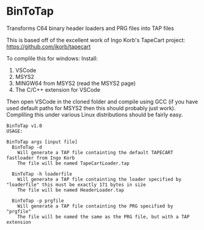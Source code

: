 # BinToTap
Transforms C64 binary header loaders and PRG files into TAP files

This is based off of the excellent work of Ingo Korb's TapeCart project: https://github.com/ikorb/tapecart

To complile this for windows:
Install:
1. VSCode
2. MSYS2
3. MINGW64 from MSYS2 (read the MSYS2 page)
4. The C/C++ extension for VSCode

Then open VSCode in the cloned folder and compile using GCC (if you have used default paths for MSYS2 then this should probably just work).
Compliling this under various Linux distributions should be fairly easy.


```
BinToTap v1.0
USAGE:

BinToTap args [input file]
  BinToTap -d
    Will generate a TAP file containting the default TAPECART fastloader from Ingo Korb
    The file will be named TapeCartLoader.tap

  BinToTap -h loaderfile
    Will generate a TAP file containting the loader specified by "loaderfile" this must be exactly 171 bytes in size
    The file will be named HeaderLoader.tap

  BinToTap -p prgfile
    Will generate a TAP file containting the PRG specified by "prgfile"
    The file will be named the same as the PRG file, but with a TAP extension
```
